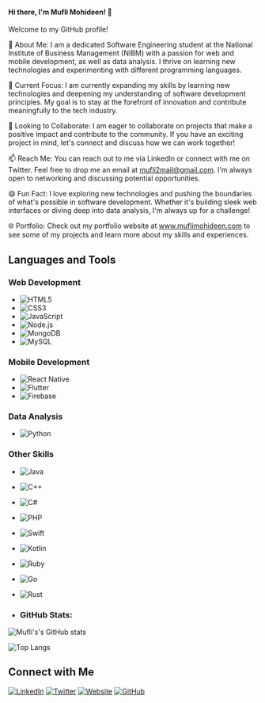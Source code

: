 #### Hi there, I'm Mufli Mohideen! 👋
Welcome to my GitHub profile!

👀 About Me: I am a dedicated Software Engineering student at the National Institute of Business Management (NIBM) with a passion for web and mobile development, as well as data analysis. I thrive on learning new technologies and experimenting with different programming languages.

🌱 Current Focus: I am currently expanding my skills by learning new technologies and deepening my understanding of software development principles. My goal is to stay at the forefront of innovation and contribute meaningfully to the tech industry.

💼 Looking to Collaborate: I am eager to collaborate on projects that make a positive impact and contribute to the community. If you have an exciting project in mind, let's connect and discuss how we can work together!

📫 Reach Me: You can reach out to me via LinkedIn or connect with me on Twitter. Feel free to drop me an email at mufli2mail@gmail.com. I'm always open to networking and discussing potential opportunities.

😄 Fun Fact: I love exploring new technologies and pushing the boundaries of what's possible in software development. Whether it's building sleek web interfaces or diving deep into data analysis, I'm always up for a challenge!

🌐 Portfolio: Check out my portfolio website at www.muflimohideen.com to see some of my projects and learn more about my skills and experiences.


## Languages and Tools

### Web Development
- ![HTML5](https://img.shields.io/badge/-HTML5-E34F26?style=for-the-badge&logo=html5&logoColor=white)
- ![CSS3](https://img.shields.io/badge/-CSS3-1572B6?style=for-the-badge&logo=css3&logoColor=white)
- ![JavaScript](https://img.shields.io/badge/-JavaScript-F7DF1E?style=for-the-badge&logo=javascript&logoColor=black)
- ![Node.js](https://img.shields.io/badge/-Node.js-339933?style=for-the-badge&logo=node.js&logoColor=white)
- ![MongoDB](https://img.shields.io/badge/-MongoDB-47A248?style=for-the-badge&logo=mongodb&logoColor=white)
- ![MySQL](https://img.shields.io/badge/-MySQL-4479A1?style=for-the-badge&logo=mysql&logoColor=white)


### Mobile Development
- ![React Native](https://img.shields.io/badge/-React_Native-61DAFB?style=for-the-badge&logo=react&logoColor=black)
- ![Flutter](https://img.shields.io/badge/-Flutter-02569B?style=for-the-badge&logo=flutter&logoColor=white)
- ![Firebase](https://img.shields.io/badge/-Firebase-FFCA28?style=for-the-badge&logo=firebase&logoColor=black)


### Data Analysis
- ![Python](https://img.shields.io/badge/-Python-3776AB?style=for-the-badge&logo=python&logoColor=white)


### Other Skills
- ![Java](https://img.shields.io/badge/-Java-007396?style=for-the-badge&logo=java&logoColor=white)
- ![C++](https://img.shields.io/badge/-C++-00599C?style=for-the-badge&logo=c%2B%2B&logoColor=white)
- ![C#](https://img.shields.io/badge/-C%23-239120?style=for-the-badge&logo=c-sharp&logoColor=white)
- ![PHP](https://img.shields.io/badge/-PHP-777BB4?style=for-the-badge&logo=php&logoColor=white)
- ![Swift](https://img.shields.io/badge/-Swift-FA7343?style=for-the-badge&logo=swift&logoColor=white)
- ![Kotlin](https://img.shields.io/badge/-Kotlin-0095D5?style=for-the-badge&logo=kotlin&logoColor=white)
- ![Ruby](https://img.shields.io/badge/-Ruby-CC342D?style=for-the-badge&logo=ruby&logoColor=white)
- ![Go](https://img.shields.io/badge/-Go-00ADD8?style=for-the-badge&logo=go&logoColor=white)
- ![Rust](https://img.shields.io/badge/-Rust-000000?style=for-the-badge&logo=rust&logoColor=white)


- ### GitHub Stats:

![Mufli's's GitHub stats](https://github.com/Mufli-Codes)

![Top Langs](https://github-readme-stats.vercel.app/api/top-langs/?username=prasadgamage&layout=compact&theme=radical)


## Connect with Me

[![LinkedIn](https://img.shields.io/badge/-LinkedIn-0077B5?style=flat&logo=linkedin&logoColor=white)](https://www.linkedin.com/in/mufli-mohideen-599572242/)
[![Twitter](https://img.shields.io/badge/-Twitter-1DA1F2?style=flat&logo=twitter&logoColor=white)](https://twitter.com/MohideenMu69374)
[![Website](https://img.shields.io/badge/-Website-0088CC?style=flat&logo=google-chrome&logoColor=white)](https://www.muflimohideen.com)
[![GitHub](https://img.shields.io/badge/-GitHub-181717?style=flat&logo=github&logoColor=white)](https://github.com/Mufli-Codes)


<!---
Mufli-Codes/Mufli-Codes is a ✨ special ✨ repository because its `README.md` (this file) appears on your GitHub profile.
You can click the Preview link to take a look at your changes.
--->
